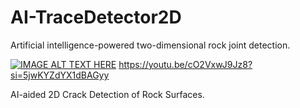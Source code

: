 # AI-TraceDetector2D
Artificial intelligence-powered two-dimensional rock joint detection.

[![IMAGE ALT TEXT HERE](https://img.youtube.com/vi/cO2VxwJ9Jz8/0.jpg)](https://youtu.be/cO2VxwJ9Jz8?si=5jwKYZdYX1dBAGyy)
https://youtu.be/cO2VxwJ9Jz8?si=5jwKYZdYX1dBAGyy

AI-aided 2D Crack Detection of Rock Surfaces.

